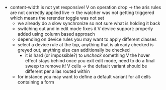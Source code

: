- content-width is not yet responsive!
V on operation drop -> the aris rules are not correctly applied live -> the watcher was not getting triggered which means the rerender toggle was not set
	- we already do a slow synchronize so not sure what is holding it back
	- switching out and in edit mode fixes it
V device support: properly added using column based approach
	- depending on device rules you may want to apply different classes
	- select a device rule at the top, anything that is already checked is greyed out, anything else can additionally be checked
		- it is hard (or impossible?) to _uncheck_ something
V the hover effect stays behind once you exit edit mode, need to do a final sweep to remove it!
V cells -> the default variant should be different per alias routed within
	- for instance you may want to define a default variant for all cells containing a form
